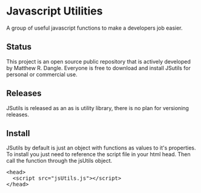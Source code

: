 # Javascript Utilities
A group of useful javascript functions to make a developers job easier.

## Status
This project is an open source public repository that is actively developed by Matthew R. Dangle. Everyone is free to download and install JSutils for personal or commercial use.

## Releases
JSutils is released as an as is utility library, there is no plan for versioning releases.

## Install
JSutils by default is just an object with functions as values to it's properties. To install you just need to reference the script file in your html head. Then call the function through the jsUtils object.

<pre>
&lt;head&gt;
&nbsp;&nbsp;&lt;script src="jsUtils.js"&gt;&lt;/script&gt; 
&lt;/head&gt;
</pre>
